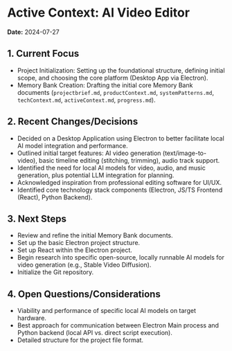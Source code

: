 # Active Context: AI Video Editor

**Date:** 2024-07-27

## 1. Current Focus

*   Project Initialization: Setting up the foundational structure, defining initial scope, and choosing the core platform (Desktop App via Electron).
*   Memory Bank Creation: Drafting the initial core Memory Bank documents (`projectbrief.md`, `productContext.md`, `systemPatterns.md`, `techContext.md`, `activeContext.md`, `progress.md`).

## 2. Recent Changes/Decisions

*   Decided on a Desktop Application using Electron to better facilitate local AI model integration and performance.
*   Outlined initial target features: AI video generation (text/image-to-video), basic timeline editing (stitching, trimming), audio track support.
*   Identified the need for local AI models for video, audio, and music generation, plus potential LLM integration for planning.
*   Acknowledged inspiration from professional editing software for UI/UX.
*   Identified core technology stack components (Electron, JS/TS Frontend (React), Python Backend).

## 3. Next Steps

*   Review and refine the initial Memory Bank documents.
*   Set up the basic Electron project structure.
*   Set up React within the Electron project.
*   Begin research into specific open-source, locally runnable AI models for video generation (e.g., Stable Video Diffusion).
*   Initialize the Git repository.

## 4. Open Questions/Considerations

*   Viability and performance of specific local AI models on target hardware.
*   Best approach for communication between Electron Main process and Python backend (local API vs. direct script execution).
*   Detailed structure for the project file format. 